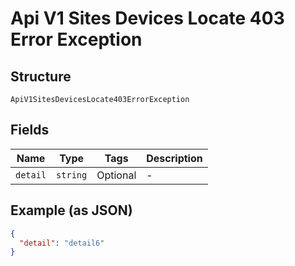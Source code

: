 
# Api V1 Sites Devices Locate 403 Error Exception

## Structure

`ApiV1SitesDevicesLocate403ErrorException`

## Fields

| Name | Type | Tags | Description |
|  --- | --- | --- | --- |
| `detail` | `string` | Optional | - |

## Example (as JSON)

```json
{
  "detail": "detail6"
}
```

